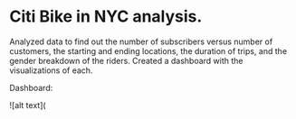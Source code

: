 # Citi Bike in NYC analysis.
Analyzed data to find out the number of subscribers versus number of customers, the starting and ending locations, the duration of trips, and the gender breakdown of the riders.
Created a dashboard with the visualizations of each.

Dashboard:

![alt text](
